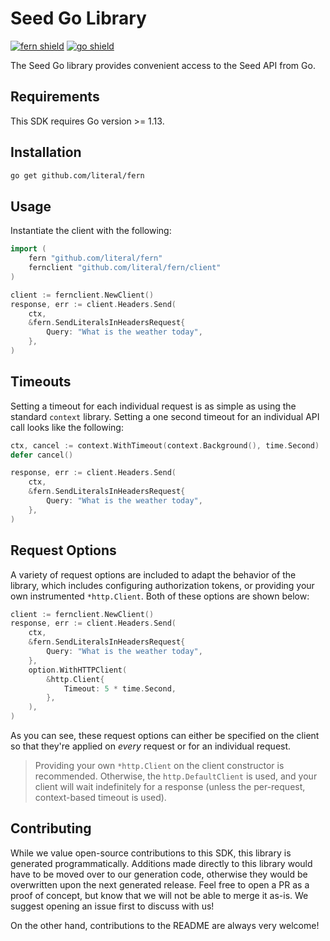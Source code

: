 # Seed Go Library

[![fern shield](https://img.shields.io/badge/%F0%9F%8C%BF-SDK%20generated%20by%20Fern-brightgreen)](https://github.com/fern-api/fern)
[![go shield](https://img.shields.io/badge/go-docs-blue)](https://pkg.go.dev/github.com/literal/fern)

The Seed Go library provides convenient access to the Seed API from Go.

## Requirements

This SDK requires Go version >= 1.13.

## Installation

```sh
go get github.com/literal/fern
```

## Usage

Instantiate the client with the following:

```go
import (
	fern "github.com/literal/fern"
	fernclient "github.com/literal/fern/client"
)

client := fernclient.NewClient()
response, err := client.Headers.Send(
	ctx,
	&fern.SendLiteralsInHeadersRequest{
		Query: "What is the weather today",
	},
)
```

## Timeouts

Setting a timeout for each individual request is as simple as
using the standard `context` library. Setting a one second timeout
for an individual API call looks like the following:

```go
ctx, cancel := context.WithTimeout(context.Background(), time.Second)
defer cancel()

response, err := client.Headers.Send(
	ctx,
	&fern.SendLiteralsInHeadersRequest{
		Query: "What is the weather today",
	},
)
```

## Request Options

A variety of request options are included to adapt the behavior of the library,
which includes configuring authorization tokens, or providing your own instrumented
`*http.Client`. Both of these options are shown below:

```go
client := fernclient.NewClient()
response, err := client.Headers.Send(
	ctx,
	&fern.SendLiteralsInHeadersRequest{
		Query: "What is the weather today",
	},
	option.WithHTTPClient(
		&http.Client{
			Timeout: 5 * time.Second,
		},
	),
)
```
As you can see, these request options can either be specified on the client so that
they're applied on _every_ request or for an individual request.

> Providing your own `*http.Client` on the client constructor is recommended. Otherwise,
> the `http.DefaultClient` is used, and your client will wait indefinitely for a response
> (unless the per-request, context-based timeout is used).


## Contributing

While we value open-source contributions to this SDK, this library is generated programmatically.
Additions made directly to this library would have to be moved over to our generation code,
otherwise they would be overwritten upon the next generated release. Feel free to open a PR as
a proof of concept, but know that we will not be able to merge it as-is. We suggest opening
an issue first to discuss with us!

On the other hand, contributions to the README are always very welcome!